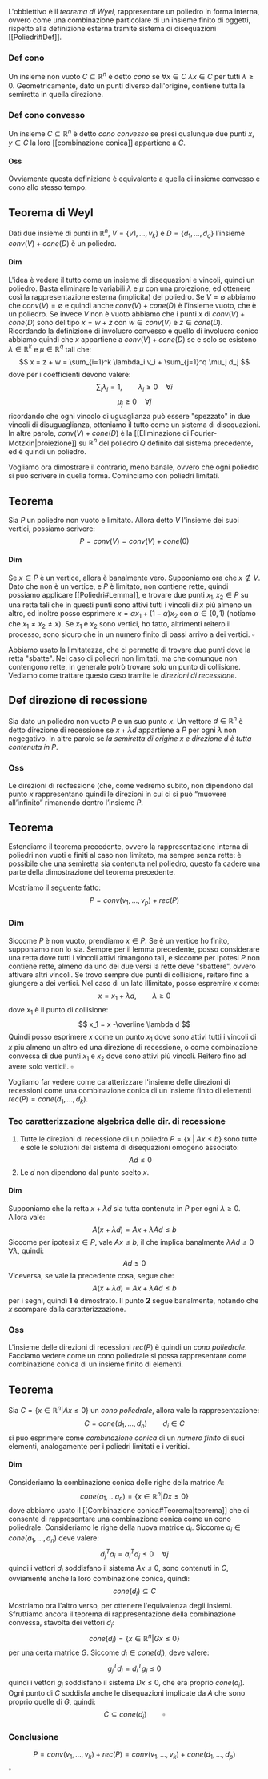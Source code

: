 L'obbiettivo è il _teorema di Wyel_, rappresentare un poliedro in forma interna, ovvero come una combinazione particolare di un insieme finito di oggetti, rispetto alla definizione esterna tramite sistema di disequazioni [[Poliedri#Def]].

### Def cono 
Un insieme non vuoto $C \subseteq \mathbb{R}^n$ è detto _cono_ se $\forall x \in C$ $\lambda x \in C$ per tutti $\lambda \geq 0$.
Geometricamente, dato un punti diverso dall'origine, contiene tutta la semiretta in quella direzione.

### Def cono convesso
Un insieme $C \subseteq \mathbb{R}^n$ è detto _cono convesso_ se presi qualunque due punti $x,y \in C$ la loro 
 [[combinazione conica]] appartiene a $C$. 

#### Oss 
Ovviamente questa definizione è equivalente a quella di insieme convesso e cono allo stesso tempo.

## Teorema di Weyl
Dati due insieme di punti in $\mathbb{R}^n$, $V = \{v 1 , . . . , v_k\}$ e $D = \{d_1 , . . . , d_q\}$ l’insieme $conv(V) + cone(D)$ è un poliedro.

#### Dim 
L'idea è vedere il tutto come un insieme di disequazioni e vincoli, quindi un poliedro. Basta eliminare le variabili $\lambda$ e $\mu$ con una proiezione, ed ottenere così la rappresentazione esterna (implicita) del poliedro.
Se $V = ∅$ abbiamo che $conv(V ) = ∅$ e quindi anche $conv(V ) + cone(D)$ è l’insieme vuoto, che è un poliedro. 
Se invece $V$ non è vuoto abbiamo che i punti $x$ di $conv(V ) + cone(D)$ sono del tipo $x = w + z$ con $w ∈ conv(V)$ e $z ∈ cone(D)$. 
Ricordando la definizione di involucro convesso e quello di involucro conico abbiamo quindi che $x$ appartiene a $conv(V ) + cone(D)$ se e solo se esistono $λ ∈ \mathbb{R}^k$ e $µ ∈ \mathbb{R}^q$ tali che:
$$
x = z + w = \sum_{i=1}^k \lambda_i v_i + \sum_{j=1}^q \mu_j d_j
$$
dove per i coefficienti devono valere:
$$
\sum_i \lambda_i = 1, \qquad \lambda_i \geq 0 \quad\forall i
$$
$$
\mu_j \geq 0 \quad \forall j
$$
ricordando che ogni vincolo di uguaglianza può essere "spezzato" in due vincoli di disuguaglianza, otteniamo il tutto come un sistema di disequazioni. In altre parole, $conv(V ) + cone(D)$ è la [[Eliminazione di Fourier-Motzkin|proiezione]] su $\mathbb{R}^n$ del poliedro $Q$ definito dal sistema precedente, ed è quindi un poliedro.

Vogliamo ora dimostrare il contrario, meno banale, ovvero che ogni poliedro si può scrivere in quella forma. Cominciamo con poliedri limitati.
## Teorema 
Sia $P$ un poliedro non vuoto e limitato. Allora detto $V$ l'insieme dei suoi vertici, possiamo scrivere:
$$
P = conv(V) = conv(V) + cone(0)
$$
#### Dim 
Se $x\in P$ è un vertice, allora è banalmente vero. Supponiamo ora che $x \notin V$. Dato che non è un vertice, e $P$ è limitato, non contiene rette, quindi possiamo applicare [[Poliedri#Lemma]], e trovare due punti $x_1,x_2 \in P$ su una retta tali che in questi punti sono attivi tutti i vincoli di $x$ più almeno un altro, ed inoltre posso esprimere $x = \alpha x_1 + (1-\alpha)x_2$ con $\alpha \in (0,1)$ (notiamo che $x_1 \neq x_2 \neq x$). Se $x_1$ e $x_2$ sono vertici, ho fatto, altrimenti reitero il processo, sono sicuro che in un numero finito di passi arrivo a dei vertici. $\square$

Abbiamo usato la limitatezza, che ci permette di trovare due punti dove la retta "sbatte". Nel caso di poliedri non limitati, ma che comunque non contengono rette, in generale potrò trovare solo un punto di collisione. Vediamo come trattare questo caso tramite le _direzioni di recessione_.

## Def direzione di recessione
Sia dato un poliedro non vuoto $P$ e un suo punto $x$. Un vettore $d ∈ \mathbb{R}^n$ è detto direzione di recessione se $x + λd$ appartiene a $P$ per ogni $λ$ non negegativo. In altre parole se _la semiretta di origine $x$ e direzione $d$ è tutta contenuta in P_.

### Oss
Le direzioni di recfessione (che, come vedremo subito, non dipendono dal punto $x$ rappresentano quindi le direzioni in cui ci si può “muovere all’infinito” rimanendo dentro l’insieme $P$.

## Teorema 
Estendiamo il teorema precedente, ovvero la rappresentazione interna di poliedri non vuoti e finiti al caso non limitato, ma sempre senza rette: è possibile che una semiretta sia contenuta nel poliedro, questo fa cadere una parte della dimostrazione del teorema precedente. 

Mostriamo il seguente fatto:
$$
P = conv(v_1,\dots,v_p) + rec(P)
$$
### Dim 
Siccome $P$ è non vuoto, prendiamo $x\in P$. Se è un vertice ho finito, supponiamo non lo sia. Sempre per il lemma precedente, posso considerare una retta dove tutti i vincoli attivi rimangono tali, e siccome per ipotesi $P$ non contiene rette, almeno da uno dei due versi la rette deve "sbattere", ovvero attivare altri vincoli. Se trovo sempre due punti di collisione, reitero fino a giungere a dei vertici. Nel caso di un lato illimitato, posso espremire $x$ come:
$$
x = x_1 + \lambda d, \qquad \lambda \geq 0
$$
dove $x_1$ è il punto di collisione:
$$
x_1 = x -\overline \lambda d
$$
Quindi posso esprimere $x$ come un punto $x_1$ dove sono attivi tutti i vincoli di $x$ più almeno un altro ed una direzione di recessione, o come combinazione convessa di due punti $x_1$ e $x_2$ dove sono attivi più vincoli. Reitero fino ad avere solo vertici!. $\square$

Vogliamo far vedere come caratterizzare l'insieme delle direzioni di recessioni come una combinazione conica di un insieme finito di elementi $rec(P)=cone(d_1,\dots,d_k)$.

### Teo caratterizzazione algebrica delle dir. di recessione
1. Tutte le direzioni di recessione di un poliedro $P = \{x \; \vert \; Ax\leq b\}$ sono tutte e sole le soluzioni del sistema di disequazioni omogeno associato:
$$
Ad \leq 0
$$
2. Le $d$ non dipendono dal punto scelto $x$.

#### Dim
Supponiamo che la retta $x + \lambda d$ sia tutta contenuta in $P$ per ogni $\lambda \geq 0$. Allora vale:
$$
A(x+\lambda d) = Ax + \lambda Ad \leq b
$$
Siccome per ipotesi $x\in P$, vale $Ax \leq b$, il che implica banalmente $\lambda Ad \leq 0$ $\forall \lambda$, quindi:
$$
Ad \leq 0
$$
Viceversa, se vale la precedente cosa, segue che:
$$
A(x+\lambda d) = Ax +\lambda Ad \leq b
$$
per i segni, quindi **1** è dimostrato. Il punto **2** segue banalmente, notando che $x$ scompare dalla caratterizzazione.

### Oss
L'insieme delle direzioni di recessioni $rec(P)$ è quindi un _cono poliedrale_. Facciamo vedere come un cono poliedrale si possa rappresentare come combinazione conica di un insieme finito di elementi.

## Teorema 
Sia $C = \{x \in \mathbb{R}^n \vert Ax \leq 0\}$ un _cono poliedrale_, allora vale la rappresentazione:
$$
C = cone(d_1,\dots,d_n) \qquad d_i \in C
$$
si può esprimere come _combinazione conica_ di un _numero finito_ di suoi elementi, analogamente per i poliedri limitati e i veritici.
#### Dim 
Consideriamo la combinazione conica delle righe della matrice $A$:
$$
cone(a_1, \dots a_n) = \{x \in \mathbb{R}^n \vert Dx \leq 0\}
$$
dove abbiamo usato il [[Combinazione conica#Teorema|teorema]] che ci consente di rappresentare una combinazione conica come un cono poliedrale. 
Consideriamo le righe della nuova matrice $d_i$. Siccome $a_i \in cone(a_1,\dots,a_n)$ deve valere:
$$
d_j^Ta_i = a_i^Td_j \leq 0 \quad \forall j
$$
quindi i vettori $d_i$ soddisfano il sistema $Ax\leq 0$, sono contenuti in $C$, ovviamente anche la loro combinazione conica, quindi:
$$
cone(d_i) \subseteq C
$$
Mostriamo ora l'altro verso, per ottenere l'equivalenza degli insiemi. Sfruttiamo ancora il teorema di rappresentazione della combinazione convessa, stavolta dei vettori $d_i$:
$$
cone(d_i) = \{x \in \mathbb{R}^n \vert Gx \leq 0\}
$$
per una certa matrice $G$. Siccome $d_i \in cone(d_i)$, deve valere:
$$
g_j^T d_i = d_i^T g_j \leq 0
$$
quindi i vettori $g_j$ soddisfano il sistema $Dx\leq 0$, che era proprio $cone(a_i)$. Ogni punto di $C$ soddisfa anche le disequazioni implicate da $A$ che sono proprio quelle di $G$, quindi:
$$
C \subseteq cone(d_i) \qquad \square
$$

### Conclusione
$$
P = conv(v_1,\dots,v_k)+rec(P)= conv(v_1,\dots,v_k) + cone(d_1,\dots,d_p)
$$
$\square$